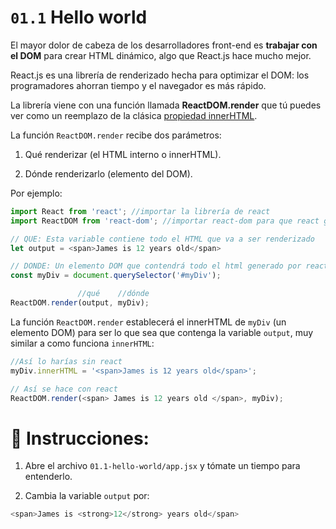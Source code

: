 # `01.1` Hello world

El mayor dolor de cabeza de los desarrolladores front-end es **trabajar con el DOM** para crear HTML dinámico, algo que React.js hace mucho mejor.

React.js es una librería de renderizado hecha para optimizar el DOM: los programadores ahorran tiempo y el navegador es más rápido.

La librería viene con una función llamada **ReactDOM.render** que tú puedes ver como un reemplazo de la clásica [propiedad innerHTML](https://developer.mozilla.org/es/docs/Web/API/Element/innerHTML).

La función `ReactDOM.render` recibe dos parámetros:

1. Qué renderizar (el HTML interno o innerHTML).

2. Dónde renderizarlo (elemento del DOM).


Por ejemplo:

```js
import React from 'react'; //importar la librería de react
import ReactDOM from 'react-dom'; //importar react-dom para que react genere el html

// QUE: Esta variable contiene todo el HTML que va a ser renderizado
let output = <span>James is 12 years old</span>

// DONDE: Un elemento DOM que contendrá todo el html generado por react
const myDiv = document.querySelector('#myDiv');

               //qué    //dónde
ReactDOM.render(output, myDiv);
```

La función `ReactDOM.render` establecerá el innerHTML de `myDiv` (un elemento DOM) para ser lo que sea que contenga la variable `output`, muy similar a como funciona `innerHTML`:

```js
//Así lo harías sin react
myDiv.innerHTML = '<span>James is 12 years old</span>';

// Así se hace con react
ReactDOM.render(<span> James is 12 years old </span>, myDiv);
```
  
# :pencil: Instrucciones:

1. Abre el archivo `01.1-hello-world/app.jsx` y tómate un tiempo para entenderlo.

2. Cambia la variable `output` por:

```js
<span>James is <strong>12</strong> years old</span>
```

